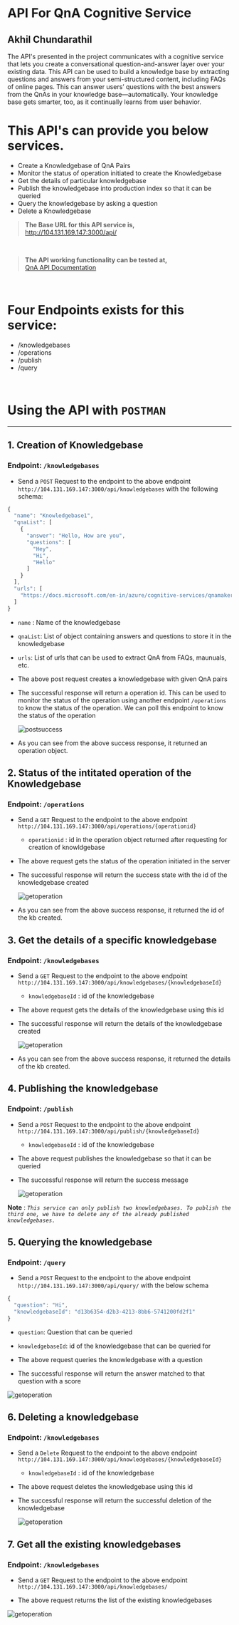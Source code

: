 # API For QnA Cognitive Service
## Akhil Chundarathil

The API's presented in the project communicates with a cognitive service that lets you create a conversational question-and-answer layer over your existing data. This API can be used to build a knowledge base by extracting questions and answers from your semi-structured content, including FAQs of online pages. This can answer users’ questions with the best answers from the QnAs in your knowledge base—automatically. Your knowledge base gets smarter, too, as it continually learns from user behavior.

# This API's can provide you below services.

 - Create a Knowledgebase of QnA Pairs
 - Monitor the status of operation initiated to create the Knowledgebase
 - Get the details of particular knowledgebase
 - Publish the knowledgebase into production index so that it can be queried
 - Query the knowledgebase by asking a question
 - Delete a Knowledgebase
 
 > **The Base URL for this API service is,** <br/> http://104.131.169.147:3000/api/
 <br/>
 
 > **The API working functionality can be tested at,** <br/> [QnA API Documentation](http://104.131.169.147:3000/api-docs/)

<br/>

# Four Endpoints exists for this service:

 - /knowledgebases
 - /operations
 - /publish
 - /query
 
 <br/>
 
# **Using the API with `POSTMAN`**

---
## 1. Creation of Knowledgebase

### Endpoint: `/knowledgebases`
- Send a `POST` Request to the endpoint to the above endpoint `http://104.131.169.147:3000/api/knowledgebases` with the following schema:

```JavaScript
{
  "name": "Knowledgebase1",
  "qnaList": [
    {
      "answer": "Hello, How are you",
      "questions": [
        "Hey",
        "Hi",
        "Hello"
      ]
    }
  ],
  "urls": [
    "https://docs.microsoft.com/en-in/azure/cognitive-services/qnamaker/faqs"
  ]
}
```
  - `name` : Name of the knowledgebase
  - `qnaList`: List of object containing answers and questions to store it in the knowledgebase
  - `urls`: List of urls that can be used to extract QnA from FAQs, maunuals, etc.
 
- The above post request creates a knowledgebase with given QnA pairs
- The successful response will return a operation id. This can be used to monitor the status of the operation using another endpoint `/operations` to know the status of the operation. We can poll this endpoint to know the status of the operation


  ![postsuccess](./resources/knowledgebases/Postreq-success.png)
 
 - As you can see from the above success response, it returned an operation object.
 
## 2. Status of the intitated operation of the Knowledgebase

### Endpoint: `/operations`

- Send a `GET` Request to the endpoint to the above endpoint `http://104.131.169.147:3000/api/operations/{operationid}`
  - `operationid` : id in the operation object returned after requesting for creation of knowldgebase
 
- The above request gets the status of the operation initiated in the server

- The successful response will return the success state with the id of the knowledgebase created


  ![getoperation](./resources/operations/getoperation.png)
 
 - As you can see from the above success response, it returned the id of the kb created.
 
## 3. Get the details of a specific knowledgebase

### Endpoint: `/knowledgebases`

- Send a `GET` Request to the endpoint to the above endpoint `http://104.131.169.147:3000/api/knowledgebases/{knowledgebaseId}`
  - `knowledgebaseId` : id of the knowledgebase
  
- The above request gets the details of the knowledgebase using this id
 
- The successful response will return the details of the knowledgebase created


  ![getoperation](./resources/knowledgebases/kbdetails.png)
 
 - As you can see from the above success response, it returned the details of the kb created.
 
## 4. Publishing the knowledgebase

### Endpoint: `/publish`

- Send a `POST` Request to the endpoint to the above endpoint `http://104.131.169.147:3000/api/publish/{knowledgebaseId}`
  - `knowledgebaseId` : id of the knowledgebase
  
- The above request publishes the knowledgebase so that it can be queried
 
- The successful response will return the success message


  ![getoperation](./resources/publish/published.png)

**Note** : _`This service can only publish two knowledgebases. To publish the third one, we have to delete any of the already published knowledgebases.`_
  
## 5. Querying the knowledgebase

### Endpoint: `/query`

- Send a `POST` Request to the endpoint to the above endpoint `http://104.131.169.147:3000/api/query/` with the below schema

```JavaScript
{
  "question": "Hi",
  "knowledgebaseId": "d13b6354-d2b3-4213-8bb6-5741200fd2f1"
}
```
- `question`: Question that can be queried
- `knowledgebaseId`: id of the knowledgebase that can be queried for 

  
- The above request queries the knowledgebase with a question
 
- The successful response will return the answer matched to that question with a score


![getoperation](./resources/query/query.png)
 
## 6. Deleting a knowledgebase

### Endpoint: `/knowledgebases`

- Send a `Delete` Request to the endpoint to the above endpoint `http://104.131.169.147:3000/api/knowledgebases/{knowledgebaseId}`
  - `knowledgebaseId` : id of the knowledgebase
  
- The above request deletes the knowledgebase using this id
 
- The successful response will return the successful deletion of the knowledgebase


  ![getoperation](./resources/knowledgebases/delete.png)
 
## 7. Get all the existing knowledgebases

### Endpoint: `/knowledgebases`

- Send a `GET` Request to the endpoint to the above endpoint `http://104.131.169.147:3000/api/knowledgebases/`

- The above request returns the list of the existing knowledgebases
 
![getoperation](./resources/knowledgebases/getall.png)

 

